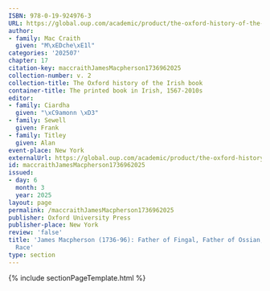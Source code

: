 ```yaml
---
ISBN: 978-0-19-924976-3
URL: https://global.oup.com/academic/product/the-oxford-history-of-the-irish-book-volume-ii-9780199249763?cc=ge&lang=3n#
author:
- family: Mac Craith
  given: "M\xEDche\xE1l"
categories: '202507'
chapter: 17
citation-key: maccraithJamesMacpherson1736962025
collection-number: v. 2
collection-title: The Oxford history of the Irish book
container-title: The printed book in Irish, 1567-2010s
editor:
- family: Ciardha
  given: "\xC9amonn \xD3"
- family: Sewell
  given: Frank
- family: Titley
  given: Alan
event-place: New York
externalUrl: https://global.oup.com/academic/product/the-oxford-history-of-the-irish-book-volume-ii-9780199249763?cc=ge&lang=3n#
id: maccraithJamesMacpherson1736962025
issued:
- day: 6
  month: 3
  year: 2025
layout: page
permalink: /maccraithJamesMacpherson1736962025
publisher: Oxford University Press
publisher-place: New York
review: 'false'
title: 'James Macpherson (1736-96): Father of Fingal, Father of Ossian, Last of the
  Race'
type: section
---
```

{% include sectionPageTemplate.html %}